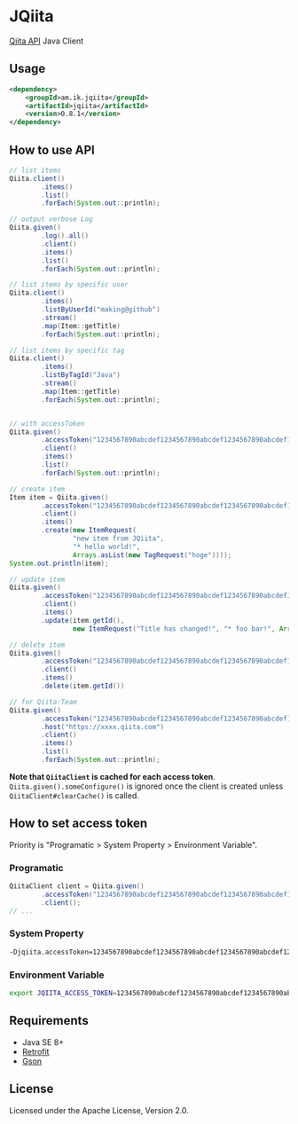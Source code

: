 # JQiita

[Qiita API](http://qiita.com/api/v2/docs) Java Client

## Usage

``` xml
<dependency>
    <groupId>am.ik.jqiita</groupId>
    <artifactId>jqiita</artifactId>
    <version>0.8.1</version>
</dependency>
```

## How to use API

``` java
// list items
Qiita.client()
        .items()
        .list()
        .forEach(System.out::println);

// output verbose Log
Qiita.given()
        .log().all()
        .client()
        .items()
        .list()
        .forEach(System.out::println);

// list items by specific user
Qiita.client()
        .items()
        .listByUserId("making@github")
        .stream()
        .map(Item::getTitle)
        .forEach(System.out::println);

// list items by specific tag
Qiita.client()
        .items()
        .listByTagId("Java")
        .stream()
        .map(Item::getTitle)
        .forEach(System.out::println);


// with accessToken
Qiita.given()
        .accessToken("1234567890abcdef1234567890abcdef1234567890abcdef1234567890abcd")
        .client()
        .items()
        .list()
        .forEach(System.out::println);

// create item
Item item = Qiita.given()
        .accessToken("1234567890abcdef1234567890abcdef1234567890abcdef1234567890abcd")
        .client()
        .items()
        .create(new ItemRequest(
                "new item from JQiita",
                "* hello world!",
                Arrays.asList(new TagRequest("hoge"))));
System.out.println(item);

// update item
Qiita.given()
        .accessToken("1234567890abcdef1234567890abcdef1234567890abcdef1234567890abcd")
        .client()
        .items()
        .update(item.getId(),
                new ItemRequest("Title has changed!", "* foo bar!", Arrays.asList(new TagRequest("hoge"))));

// delete item
Qiita.given()
        .accessToken("1234567890abcdef1234567890abcdef1234567890abcdef1234567890abcd")
        .client()
        .items()
        .delete(item.getId())

// for Qiita:Team
Qiita.given()
        .accessToken("1234567890abcdef1234567890abcdef1234567890abcdef1234567890abcd")
        .host("https://xxxx.qiita.com")
        .client()
        .items()
        .list()
        .forEach(System.out::println);
```

**Note that `QiitaClient` is cached for each access token**. `Qiita.given().someConfigure()` is ignored once the client is created unless `QiitaClient#clearCache()` is called.

## How to set access token

Priority is "Programatic > System Property > Environment Variable".

### Programatic

``` java
QiitaClient client = Qiita.given()
        .accessToken("1234567890abcdef1234567890abcdef1234567890abcdef1234567890abcd")
        .client();
// ...
```

### System Property

``` bash
-Djqiita.accessToken=1234567890abcdef1234567890abcdef1234567890abcdef1234567890abcd
```

### Environment Variable

``` bash
export JQIITA_ACCESS_TOKEN=1234567890abcdef1234567890abcdef1234567890abcdef1234567890abcd
```


## Requirements

* Java SE 8+
* [Retrofit](http://square.github.io/retrofit/)
* [Gson](https://code.google.com/p/google-gson/)

## License

Licensed under the Apache License, Version 2.0.